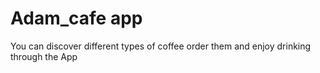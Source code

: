 # Adam_cafe app 

You can discover different types of coffee order them and enjoy drinking through the App

 


